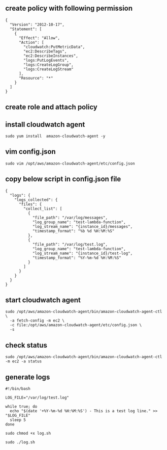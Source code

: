 ## create policy with following permission
````
{
  "Version": "2012-10-17",
  "Statement": [
    {
      "Effect": "Allow",
      "Action": [
        "cloudwatch:PutMetricData",
        "ec2:DescribeTags",
        "ec2:DescribeInstances",
        "logs:PutLogEvents",
        "logs:CreateLogGroup",
        "logs:CreateLogStream"
      ],
      "Resource": "*"
    }
  ]
}
````
## create role and attach policy


## install cloudwatch agent
````
sudo yum install  amazon-cloudwatch-agent -y
````



## vim config.json 

````
sudo vim /opt/aws/amazon-cloudwatch-agent/etc/config.json
````
## copy below script in config.json file
````
{
  "logs": {
    "logs_collected": {
      "files": {
        "collect_list": [
          {
            "file_path": "/var/log/messages",
            "log_group_name": "test-lambda-function",
            "log_stream_name": "{instance_id}/messages",
            "timestamp_format": "%b %d %H:%M:%S"
          },
          {
            "file_path": "/var/log/test.log",
            "log_group_name": "test-lambda-function",
            "log_stream_name": "{instance_id}/test-log",
            "timestamp_format": "%Y-%m-%d %H:%M:%S"
          }
        ]
      }
    }
  }
}

````
## start cloudwatch agent
````
sudo /opt/aws/amazon-cloudwatch-agent/bin/amazon-cloudwatch-agent-ctl \
  -a fetch-config -m ec2 \
  -c file:/opt/aws/amazon-cloudwatch-agent/etc/config.json \
  -s

````
## check status
````
sudo /opt/aws/amazon-cloudwatch-agent/bin/amazon-cloudwatch-agent-ctl -m ec2 -a status

````
## generate logs
````
#!/bin/bash

LOG_FILE="/var/log/test.log"

while true; do
  echo "$(date '+%Y-%m-%d %H:%M:%S') - This is a test log line." >> "$LOG_FILE"
  sleep 5
done

````
````
sudo chmod +x log.sh
````

````
sudo ./log.sh
````


